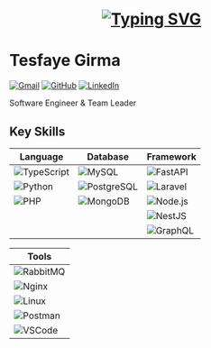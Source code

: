 <h1 align="center">
  <a href="https://github.com/your-username">
    <img src="https://readme-typing-svg.herokuapp.com?font=Fira+Code&size=30&duration=3000&pause=1000&color=45F7F7&center=true&vCenter=true&width=500&height=80&lines=Hi+there!+I'm+Tesfaye+Girma.;Software+Engineer+%26+Team Leader" alt="Typing SVG" />
  </a>
</h1>

# Tesfaye Girma

[![Gmail](https://img.shields.io/badge/Gmail-D14836?style=flat-square&logo=gmail&logoColor=white)](mailto:tesfayegirma360@gmail.com)
[![GitHub](https://img.shields.io/badge/GitHub-100000?style=flat-square&logo=github&logoColor=white)](https://github.com/tesfayegirma-github)
[![LinkedIn](https://img.shields.io/badge/LinkedIn-0077B5?style=flat-square&logo=linkedin&logoColor=white)](https://www.linkedin.com/in/tesfaye-girma-360/)

Software Engineer & Team Leader

## Key Skills

| Language | Database | Framework |
| --- | --- | --- |
| ![TypeScript](https://img.shields.io/badge/-TypeScript-3178C6?style=flat-square&logo=typescript&logoColor=white) | ![MySQL](https://img.shields.io/badge/-MySQL-4479A1?style=flat-square&logo=mysql&logoColor=white) | ![FastAPI](https://img.shields.io/badge/-FastAPI-009688?style=flat-square&logo=fastapi&logoColor=white) |
| ![Python](https://img.shields.io/badge/-Python-3776AB?style=flat-square&logo=python&logoColor=white) | ![PostgreSQL](https://img.shields.io/badge/-PostgreSQL-4169E1?style=flat-square&logo=postgresql&logoColor=white) | ![Laravel](https://img.shields.io/badge/-Laravel-FF2D20?style=flat-square&logo=laravel&logoColor=white) |
| ![PHP](https://img.shields.io/badge/-PHP-777BB4?style=flat-square&logo=php&logoColor=white) | ![MongoDB](https://img.shields.io/badge/-MongoDB-47A248?style=flat-square&logo=mongodb&logoColor=white) | ![Node.js](https://img.shields.io/badge/-Node.js-339933?style=flat-square&logo=node.js&logoColor=white) |
|  |  | ![NestJS](https://img.shields.io/badge/-NestJS-E0234E?style=flat-square&logo=nestjs&logoColor=white) |
|  |  | ![GraphQL](https://img.shields.io/badge/-GraphQL-E10098?style=flat-square&logo=graphql&logoColor=white) |

| Tools |
| --- |
| ![RabbitMQ](https://img.shields.io/badge/-RabbitMQ-FF6600?style=flat-square&logo=rabbitmq&logoColor=white) |
| ![Nginx](https://img.shields.io/badge/-Nginx-269539?style=flat-square&logo=nginx&logoColor=white) |
| ![Linux](https://img.shields.io/badge/-Linux-FCC624?style=flat-square&logo=linux&logoColor=black) |
| ![Postman](https://img.shields.io/badge/-Postman-FF6C37?style=flat-square&logo=postman&logoColor=white) |
| ![VSCode](https://img.shields.io/badge/-VSCode-007ACC?style=flat-square&logo=visual-studio-code&logoColor=white) |
